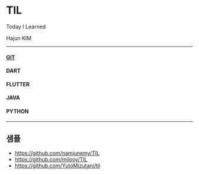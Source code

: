 # TIL

Today I Learned

Hajun KIM

<hr>

#### [GIT](https://github.com/algochemy/TIL/tree/main/git)

#### DART

#### FLUTTER

#### JAVA

#### PYTHON

<hr>

## 샘플
- https://github.com/namjunemy/TIL
- https://github.com/milooy/TIL
- https://github.com/YutoMizutani/til
